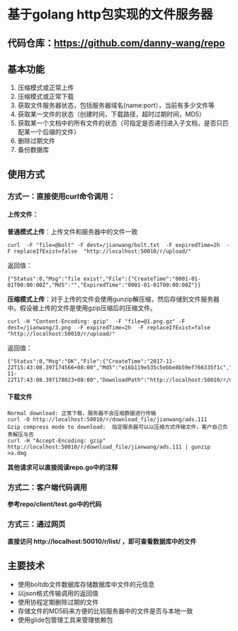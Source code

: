 # 基于golang http包实现的文件服务器
## 代码仓库：https://github.com/danny-wang/repo
## 基本功能

 1. 压缩模式或正常上传
 2. 压缩模式或正常下载
 3. 获取文件服务器状态，包括服务器域名(name:port），当前有多少文件等
 4. 获取某一文件的状态（创建时间，下载路径，超时过期时间，MD5）
 5. 获取某一个文档中的所有文件的状态（可指定是否递归进入子文档，是否只匹配某一个后缀的文件）
 6. 删除过期文件
 7. 备份数据库
## 使用方式
### 方式一：直接使用curl命令调用：
#### 上传文件：
**普通模式上传**：上传文件和服务器中的文件一致
```
curl  -F "file=@bolt" -F dest=/jianwang/bolt.txt  -F expiredTime=2h  -F replaceIfExist=false  "http://localhost:50010/r/upload/"
```
返回值：

```
{"Status":0,"Msg":"file exist","File":{"CreateTime":"0001-01-01T00:00:00Z","Md5":"","ExpiredTime":"0001-01-01T00:00:00Z"}}

```
**压缩模式上传**：对于上传的文件会使用gunzip解压缩，然后存储到文件服务器中。假设被上传的文件是使用gzip压缩后的压缩文件。

```
curl -H "Content-Encoding: gzip"  -F "file=@1.png.gz" -F dest=/jianwang/3.png  -F expiredTime=2h  -F replaceIfExist=false  "http://localhost:50010/r/upload/"
```
返回值：

```
{"Status":0,"Msg":"OK","File":{"CreateTime":"2017-11-22T15:43:08.397174566+08:00","Md5":"e16b119e535c5ebbe8b59ef766335f1c","ExpiredTime":"2017-11-22T17:43:08.397178023+08:00","DownloadPath":"http://localhost:50010/r/download/jianwang/3.png"}}

```

#### 下载文件

```
Normal download: 正常下载，服务器不会压缩数据进行传输
curl -O http://localhost:50010/r/download_file/jianwang/ads.111
Gzip compress mode to download:  指定服务器可以以压缩方式传输文件，客户自己负责解压与否
curl -H "Accept-Encoding: gzip"   http://localhost:50010/r/download_file/jianwang/ads.111 | gunzip >a.dmg
```

**其他请求可以直接阅读repo.go中的注释**
### 方式二：客户端代码调用
**参考repo/client/test.go中的代码**

### 方式三：通过网页
**直接访问 http://localhost:50010/r/list/  ，即可查看数据库中的文件**
## 主要技术

 - 使用boltdb文件数据库存储数据库中文件的元信息
 - 以json格式传输调用的返回值
 - 使用协程定期删除过期的文件
 - 存储文件的MD5码来方便的比较服务器中的文件是否与本地一致
 - 使用glide包管理工具来管理依赖包